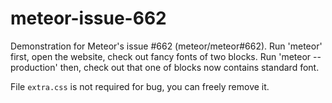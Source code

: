 meteor-issue-662
================

Demonstration for Meteor's issue #662 (meteor/meteor#662). Run 'meteor' first, open the website, check out fancy fonts of two blocks.
Run 'meteor --production' then, check out that one of blocks now contains standard font.

File `extra.css` is not required for bug, you can freely remove it.

